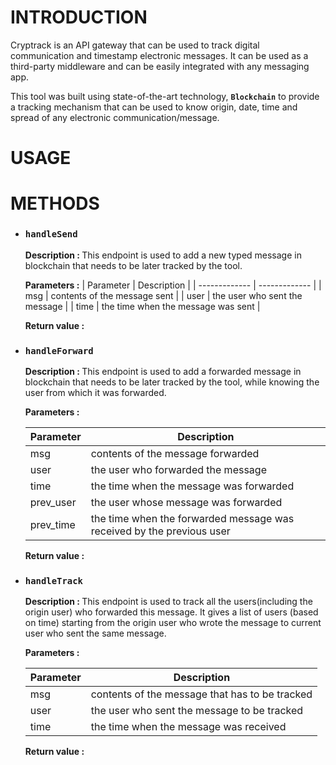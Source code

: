 # INTRODUCTION

Cryptrack is an API gateway that can be used to track digital communication and timestamp electronic messages. It can be used as a third-party middleware and can be easily integrated with any messaging app.

This tool was built using state-of-the-art technology, <b>`Blockchain`</b> to provide a tracking mechanism that can be used to know origin, date, time and spread of any electronic communication/message.

# USAGE


# METHODS
<ul>

<li>

### `handleSend`
<b> Description : </b> This endpoint is used to add a new typed message in blockchain that needs to be later tracked by the tool. 

<b>Parameters :</b>
| Parameter  | Description |
| ------------- | ------------- |
| msg  | contents of the message sent  |
| user | the user who sent the message |
| time | the time when the message was sent |

<b>Return value :</b>
</li>

<li>

### `handleForward`
<b> Description : </b> This endpoint is used to add a forwarded message in blockchain that needs to be later tracked by the tool, while knowing the user from which it was forwarded. 

<b>Parameters :</b>

| Parameter  | Description |
| ------------- | ------------- |
| msg  | contents of the message forwarded  |
| user | the user who forwarded the message |
| time | the time when the message was forwarded |
| prev_user | the user whose message was forwarded |
| prev_time | the time when the forwarded message was received by the previous user |

<b>Return value :</b>
 </li>

<li>

### `handleTrack`
<b> Description : </b> This endpoint is used to track all the users(including the origin user) who forwarded this message. It gives a list of users (based on time) starting from the origin user who wrote the message to current user who sent the same message.

<b>Parameters :</b>

| Parameter  | Description |
| ------------- | ------------- |
| msg  | contents of the message that has to be tracked |
| user | the user who sent the message to be tracked |
| time | the time when the message was received |


<b>Return value :</b> 
</li>

</ul>


